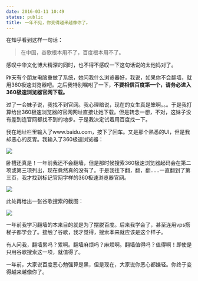 ```yaml
---
date: 2016-03-11 10:49
status: public
title: 一年不见，你变得越来越像你了。
---
```


在知乎看到这样一句话：
>在中国，谷歌根本用不了，百度根本用不了。

感叹中华文化博大精深的同时，也不得不感叹一下这句话说的太他妈对了。

昨天有个朋友电脑重做了系统，她问我什么浏览器好，我说，如果你不会翻墙，就用360极速浏览器吧。之后我特别嘱咐了一下，**不要相信百度第一个，请务必进入360极速浏览器官网下载。**

过了一会妹子说，我找不到官网。我心理暗说，现在的女生真是笨啊。。。于是我打算给出360极速浏览器的官网网址直接让她下载。但是转念一想，不对，这妹子没有差到连官网都找不到的地步。于是我决定试着用百度找一下。

我在地址栏里输入了www.baidu.com，按下了回车。又是那个熟悉的UI，但是我却恶心的反胃。我输入了360极速浏览器：

![](~/sb百度搜索.png)

卧槽还真是！一年前我还不会翻墙，但是那时候搜索360极速浏览器起码会在第二项或第三项列出，现在竟然真的没有了。于是我往下翻，翻，翻……一直翻到了第三页，我才找到标记官网字样的360极速浏览器官网。

![](~/搜索3.png)

此处再给出一张谷歌搜索的截图：

![](~/google截图.png)

一年前我学习翻墙的本来目的就是为了摆脱百度。后来我学会了，甚至连用vps搭梯子都学会了。接触了谷歌，我才觉得，搜索本来就应该是这个样子。

有人问我，翻墙累吗？累啊。翻墙麻烦吗？麻烦啊。翻墙值得吗？值得啊！即使是只用谷歌搜索这一项，就值得了。

一年前，大家说百度恶心勉强算是黑，但是现在，大家说你恶心都嫌轻。你终于变得越来越像你了。
